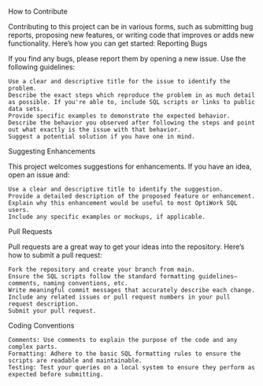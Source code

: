 How to Contribute

Contributing to this project can be in various forms, such as submitting bug reports, proposing new features, or writing code that improves or adds new functionality. Here’s how you can get started:
Reporting Bugs

If you find any bugs, please report them by opening a new issue. Use the following guidelines:

    Use a clear and descriptive title for the issue to identify the problem.
    Describe the exact steps which reproduce the problem in as much detail as possible. If you're able to, include SQL scripts or links to public data sets.
    Provide specific examples to demonstrate the expected behavior.
    Describe the behavior you observed after following the steps and point out what exactly is the issue with that behavior.
    Suggest a potential solution if you have one in mind.

Suggesting Enhancements

This project welcomes suggestions for enhancements. If you have an idea, open an issue and:

    Use a clear and descriptive title to identify the suggestion.
    Provide a detailed description of the proposed feature or enhancement.
    Explain why this enhancement would be useful to most OptiWork SQL users.
    Include any specific examples or mockups, if applicable.

Pull Requests

Pull requests are a great way to get your ideas into the repository. Here’s how to submit a pull request:

    Fork the repository and create your branch from main.
    Ensure the SQL scripts follow the standard formatting guidelines—comments, naming conventions, etc.
    Write meaningful commit messages that accurately describe each change.
    Include any related issues or pull request numbers in your pull request description.
    Submit your pull request.

Coding Conventions

    Comments: Use comments to explain the purpose of the code and any complex parts.
    Formatting: Adhere to the basic SQL formatting rules to ensure the scripts are readable and maintainable.
    Testing: Test your queries on a local system to ensure they perform as expected before submitting.
